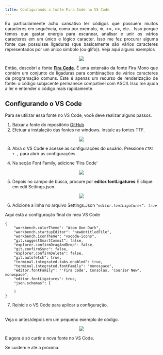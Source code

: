 ```yaml
---
title: Configurando a fonte Fira Code no VS Code
---
```



<p align="justify">
Eu particularmente acho cansativo ler códigos que possuem muitos caracteres em sequência, como por exemplo, =>, <=, >=, etc... Isso porque temos que gastar energia para escanear, analisar e unir os vários caracteres em um único e lógico caracter. 
Isso me fez procurar alguma fonte que possuisse ligaduras (que basicamente são  vários caracteres representados por um único símbolo (ou glifo)).
Veja aqui alguns exemplos
</p>
<p align="center">
  <img src="https://i.imgur.com/pnVl1AU.png" />
</p>

<p align="justify">
Então, descobri a fonte <a href="https://github.com/tonsky/FiraCode"><b>Fira Code</b></a>.
É uma extensão da fonte Fira Mono que contém um conjunto de ligaduras para combinações de vários caracteres de programação comuns. Este é apenas um recurso de renderização de fonte: o código subjacente permanece compatível com ASCII. Isso me ajuda a ler e entender o código mais rapidamente. 
</p>

## Configurando o VS Code

Para se utilizar essa fonte no VS Code, você deve realizar alguns passos.

1. Baixar a fonte do repositório [GitHub](https://github.com/tonsky/FiraCode)
2. Efetuar a instalação das fontes no windows. Instale as fontes TTF.
<p align="center">
  <img src="https://i.imgur.com/W2yCzsn.png"/>
</p>

3. Abra o VS Code e acesse as configurações do usuário. Pressione *`CTRL + ,`* para abrir as configurações.

4. Na seção Font Family, adicione 'Fira Code' 
<p align="center">
  <img src="https://i.imgur.com/O8djF4K.png" />
</p>

5.  Depois no campo de busca, procure por **editor.fontLigatures**
E clique em edit Settings.json.
<p align="center">
  <img src="https://i.imgur.com/whmL00t.png" />
</p>

6. Adicione a linha no arquivo Settings.Json *`"editor.fontLigatures": true`*


Aqui está a configuração final do meu VS Code 
```
{
    "workbench.colorTheme": "Atom One Dark",
    "workbench.startupEditor": "newUntitledFile",
    "workbench.iconTheme": "vscode-icons",
    "git.suggestSmartCommit": false,
    "explorer.confirmDragAndDrop": false,
    "git.confirmSync": false,
    "explorer.confirmDelete": false,
    "git.autofetch": true,
    "terminal.integrated.tabs.enabled": true,
    "terminal.integrated.fontFamily": "monospace",
    "editor.fontFamily": "'Fira Code', Consolas, 'Courier New', monospace",
    "editor.fontLigatures": true,
    "json.schemas": [
    
    ]
}
```
7. Reinicie o VS Code para aplicar a configuração.
<br>
Veja o antes/depois em um pequeno exemplo de código.
<br>
<p align="center">
  <img src="https://i.imgur.com/yUNBRFc.png" />
</p>

E agora é só curtir a nova fonte no VS Code.

Se cuidem e até a próxima.